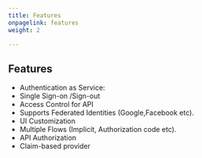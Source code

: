 ```yaml
---
title: Features
onpagelink: features
weight: 2

---
```


Features
--------

- Authentication as Service:
- Single Sign-on /Sign-out
- Access Control for API
- Supports Federated Identities (Google,Facebook etc).
- UI Customization
- Multiple Flows (Implicit, Authorization code etc).
- API Authorization
- Claim-based provider
 